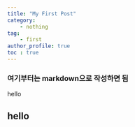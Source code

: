 ```yaml
---
title: "My First Post"
category:
    - nothing
tag:
    - first
author_profile: true
toc : true
---
```


### 여기부터는 markdown으로 작성하면 됨

hello

## hello

